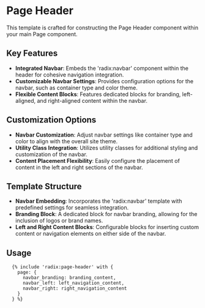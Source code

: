 # Page Header

This template is crafted for constructing the Page Header component within your main Page component.

## Key Features

- **Integrated Navbar**: Embeds the 'radix:navbar' component within the header for cohesive navigation integration.
- **Customizable Navbar Settings**: Provides configuration options for the navbar, such as container type and color theme.
- **Flexible Content Blocks**: Features dedicated blocks for branding, left-aligned, and right-aligned content within the navbar.

## Customization Options

- **Navbar Customization**: Adjust navbar settings like container type and color to align with the overall site theme.
- **Utility Class Integration**: Utilizes utility classes for additional styling and customization of the navbar.
- **Content Placement Flexibility**: Easily configure the placement of content in the left and right sections of the navbar.

## Template Structure

- **Navbar Embedding**: Incorporates the 'radix:navbar' template with predefined settings for seamless integration.
- **Branding Block**: A dedicated block for navbar branding, allowing for the inclusion of logos or brand names.
- **Left and Right Content Blocks**: Configurable blocks for inserting custom content or navigation elements on either side of the navbar.

## Usage

```twig
  {% include 'radix:page-header' with {
    page: {
      navbar_branding: branding_content,
      navbar_left: left_navigation_content,
      navbar_right: right_navigation_content
    }
  } %}
```
